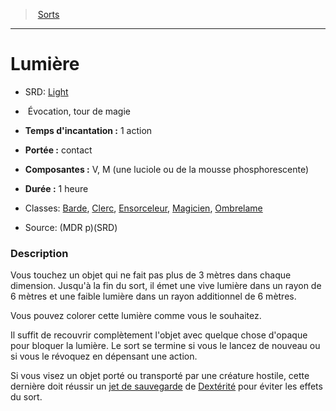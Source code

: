 ﻿---
!SpellItem
Family: SpellHD
Level: tour de magie
Type: Évocation
CastingTime: 1 action
Range: contact
Components: V, M (une luciole ou de la mousse phosphorescente)
Duration: 1 heure
Classes: '[Barde](hd_bard.md), [Clerc](hd_cleric.md), [Ensorceleur](hd_sorcerer.md), [Magicien](hd_wizard.md), [Ombrelame](hd_rogue_ombrelame.md)'
Id: spells_hd.md#lumière
ParentLink: spells_hd.md#sorts
Name: Lumière
ParentName: Sorts
NameLevel: 1
AltName: '[Light](srd_spells_light.md)'
Source: (MDR p)(SRD)
Attributes: {}
AttributesDictionary: >+
  {}

---
> [Sorts](hd_spells.md)

---

# Lumière

- SRD: [Light](srd_spells_light.md)

-  Évocation, tour de magie

- **Temps d'incantation :** 1 action

- **Portée :** contact

- **Composantes :** V, M (une luciole ou de la mousse phosphorescente)

- **Durée :** 1 heure

- Classes: [Barde](hd_bard.md), [Clerc](hd_cleric.md), [Ensorceleur](hd_sorcerer.md), [Magicien](hd_wizard.md), [Ombrelame](hd_rogue_ombrelame.md)

- Source: (MDR p)(SRD)

### Description

Vous touchez un objet qui ne fait pas plus de 3 mètres dans chaque dimension. Jusqu'à la fin du sort, il émet une vive lumière dans un rayon de 6 mètres et une faible lumière dans un rayon additionnel de 6 mètres.

Vous pouvez colorer cette lumière comme vous le souhaitez.

Il suffit de recouvrir complètement l'objet avec quelque chose d'opaque pour bloquer la lumière. Le sort se termine si vous le lancez de nouveau ou si vous le révoquez en dépensant une action.

Si vous visez un objet porté ou transporté par une créature hostile, cette dernière doit réussir un [jet de sauvegarde](hd_abilities_jets_de_sauvegarde.md) de [Dextérité](hd_abilities_dexterity.md) pour éviter les effets du sort.

